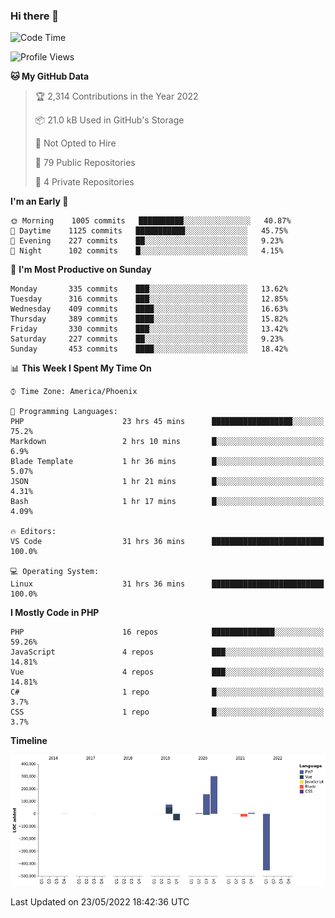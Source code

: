 ### Hi there 👋

<!--START_SECTION:waka-->
![Code Time](http://img.shields.io/badge/Code%20Time-0%20secs-blue)

![Profile Views](http://img.shields.io/badge/Profile%20Views-3-blue)

**🐱 My GitHub Data** 

> 🏆 2,314 Contributions in the Year 2022
 > 
> 📦 21.0 kB Used in GitHub's Storage 
 > 
> 🚫 Not Opted to Hire
 > 
> 📜 79 Public Repositories 
 > 
> 🔑 4 Private Repositories  
 > 
**I'm an Early 🐤** 

```text
🌞 Morning    1005 commits   ██████████░░░░░░░░░░░░░░░   40.87% 
🌆 Daytime    1125 commits   ███████████░░░░░░░░░░░░░░   45.75% 
🌃 Evening    227 commits    ██░░░░░░░░░░░░░░░░░░░░░░░   9.23% 
🌙 Night      102 commits    █░░░░░░░░░░░░░░░░░░░░░░░░   4.15%

```
📅 **I'm Most Productive on Sunday** 

```text
Monday       335 commits    ███░░░░░░░░░░░░░░░░░░░░░░   13.62% 
Tuesday      316 commits    ███░░░░░░░░░░░░░░░░░░░░░░   12.85% 
Wednesday    409 commits    ████░░░░░░░░░░░░░░░░░░░░░   16.63% 
Thursday     389 commits    ████░░░░░░░░░░░░░░░░░░░░░   15.82% 
Friday       330 commits    ███░░░░░░░░░░░░░░░░░░░░░░   13.42% 
Saturday     227 commits    ██░░░░░░░░░░░░░░░░░░░░░░░   9.23% 
Sunday       453 commits    ████░░░░░░░░░░░░░░░░░░░░░   18.42%

```


📊 **This Week I Spent My Time On** 

```text
⌚︎ Time Zone: America/Phoenix

💬 Programming Languages: 
PHP                      23 hrs 45 mins      ██████████████████░░░░░░░   75.2% 
Markdown                 2 hrs 10 mins       █░░░░░░░░░░░░░░░░░░░░░░░░   6.9% 
Blade Template           1 hr 36 mins        █░░░░░░░░░░░░░░░░░░░░░░░░   5.07% 
JSON                     1 hr 21 mins        █░░░░░░░░░░░░░░░░░░░░░░░░   4.31% 
Bash                     1 hr 17 mins        █░░░░░░░░░░░░░░░░░░░░░░░░   4.09%

🔥 Editors: 
VS Code                  31 hrs 36 mins      █████████████████████████   100.0%

💻 Operating System: 
Linux                    31 hrs 36 mins      █████████████████████████   100.0%

```

**I Mostly Code in PHP** 

```text
PHP                      16 repos            ██████████████░░░░░░░░░░░   59.26% 
JavaScript               4 repos             ███░░░░░░░░░░░░░░░░░░░░░░   14.81% 
Vue                      4 repos             ███░░░░░░░░░░░░░░░░░░░░░░   14.81% 
C#                       1 repo              █░░░░░░░░░░░░░░░░░░░░░░░░   3.7% 
CSS                      1 repo              █░░░░░░░░░░░░░░░░░░░░░░░░   3.7%

```


**Timeline**

![Chart not found](https://raw.githubusercontent.com/mikebronner/mikebronner/master/charts/bar_graph.png) 


 Last Updated on 23/05/2022 18:42:36 UTC
<!--END_SECTION:waka-->

<!--
**mikebronner/mikebronner** is a ✨ _special_ ✨ repository because its `README.md` (this file) appears on your GitHub profile.

Here are some ideas to get you started:

- 🔭 I’m currently working on ...
- 🌱 I’m currently learning ...
- 👯 I’m looking to collaborate on ...
- 🤔 I’m looking for help with ...
- 💬 Ask me about ...
- 📫 How to reach me: ...
- 😄 Pronouns: ...
- ⚡ Fun fact: ...
-->
